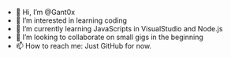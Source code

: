 - 👋 Hi, I’m @Gant0x
- 👀 I’m interested in learning coding
- 🌱 I’m currently learning JavaScripts in VisualStudio and Node.js
- 💞️ I’m looking to collaborate on small gigs in the beginning
- 📫 How to reach me: Just GitHub for now. 

<!---
Gant0x/Gant0x is a ✨ special ✨ repository because its `README.md` (this file) appears on your GitHub profile.
You can click the Preview link to take a look at your changes.
--->
